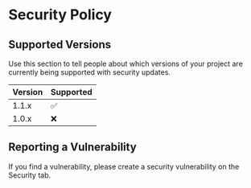 # Security Policy

## Supported Versions

Use this section to tell people about which versions of your project are
currently being supported with security updates.

| Version | Supported          |
| ------- | ------------------ |
| 1.1.x   | :white_check_mark: |
| 1.0.x   | :x:                |

## Reporting a Vulnerability

If you find a vulnerability, please create a security vulnerability on the Security tab.
